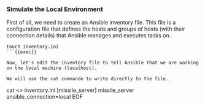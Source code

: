 ### Simulate the Local Environment
First of all, we need to create an Ansible inventory file. This file is a configuration file that defines the hosts and groups of hosts (with their connection details) that Ansible manages and executes tasks on.

```
touch inventory.ini
```{{exec}}

Now, let's edit the inventory file to tell Ansible that we are working on the local machine (localhost).

We will use the cat commande to write directly to the file.
```
cat <<EOF >> inventory.ini 
[missile_server]
missile_server ansible_connection=local
EOF
```{{exec}}

